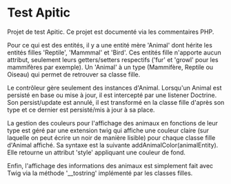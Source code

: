 Test Apitic
======

Projet de test Apitic.
Ce projet est documenté via les commentaires PHP.

Pour ce qui est des entités, il y a une entité mère 'Animal' dont hérite les entités filles 'Reptile', 'Mammmal'
et 'Bird'. Ces entités fille n'apporte aucun attribut, seulement leurs getters/setters respectifs ('fur' et 'growl' pour
les mammifères par exemple). Un 'Animal' à un type (Mammifère, Reptile ou Oiseau) qui permet de retrouver
sa classe fille.

Le contrôleur gère seulement des instances d'Animal. Lorsqu'un Animal est persisté en base ou mise à jour,
il est intercepté par une listener Doctrine. Son persist/update est annulé, il est transformé en la classe
fille d'après son type et ce dernier est persisté/mis à jour à sa place.

La gestion des couleurs pour l'affichage des animaux en fonctions de leur type est géré par une extension
twig qui affiche une couleur claire (sur laquelle on peut écrire un noir de manière lisible) pour chaque
classe fille d'Animal affiché. Sa syntaxe est la suivante addAnimalColor(animalEntity). Elle retourne
un attribut 'style' appliquant une couleur de fond.

Enfin, l'affichage des informations des animaux est simplement fait avec Twig via la méthode '__tostring'
implémenté par les classes filles.
